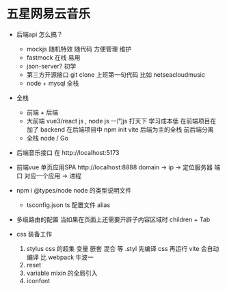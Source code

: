 # 五星网易云音乐

- 后端api 怎么搞？
   - mockjs
      随机特效
      随代码 方便管理 维护
   - fastmock 在线
      易用
   - json-server?
      初学
   - 第三方开源接口
      git clone 上班第一句代码
      比如 netseacloudmusic 
   - node + mysql
      全栈

- 全栈
   - 前端 + 后端
   - 大前端
      vue3/react js , node js 
      一门js 打天下 学习成本低
      在前端项目在加了 backend
      在后端项目中 npm init vite 后端为主的全栈
      前后端分离
   - 全栈
      node / Go

- 后端音乐接口 在 http://localhost:5173
- 前端vue 单页应用SPA http://localhost:8888
   domain -> ip -> 定位服务器
   端口 对应一个应用 -> 进程
- npm i @types/node
   node 的类型说明文件
   - tsconfig.json ts 配置文件 alias

- 多级路由的配置
   当如果在页面上还需要开辟子内容区域时
   children + Tab

- css 装备工作
   1. stylus
      css 的超集 变量 嵌套 混合 等
      .styl 先编译 css 再运行
      vite 会自动编译 比 webpack 牛波一
   2. reset
   3. variable mixin 的全局引入
   4. iconfont
